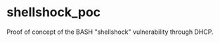 shellshock_poc
==============

Proof of concept of the BASH "shellshock" vulnerability through DHCP.
